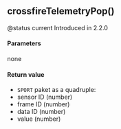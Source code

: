 <!-- This file was generated by the script. Do not edit it, any changes will be lost! -->

## crossfireTelemetryPop()



@status current Introduced in 2.2.0


#### Parameters

none

#### Return value

* `SPORT` paket as a quadruple:
 * sensor ID (number)
 * frame ID (number)
 * data ID (number)
 * value (number)




